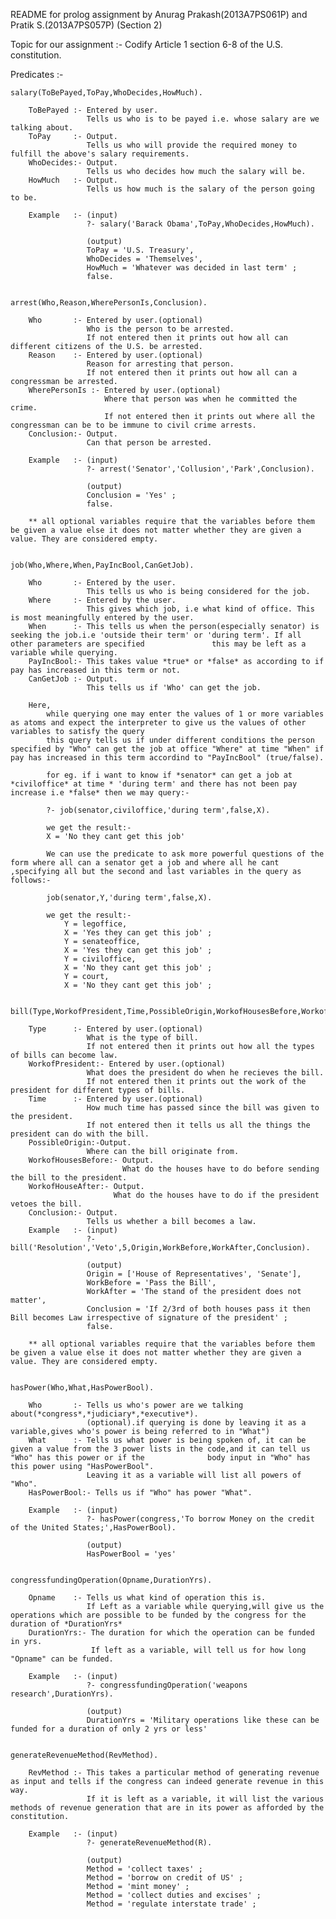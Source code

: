 README for prolog assignment 
					by Anurag Prakash(2013A7PS061P)
					 and Pratik S.(2013A7PS057P)
					 (Section 2)


Topic for our assignment :- Codify Article 1 section 6-8 of the U.S. constitution.

Predicates :-
	
	salary(ToBePayed,ToPay,WhoDecides,HowMuch).

		ToBePayed :- Entered by user.
					 Tells us who is to be payed i.e. whose salary are we talking about.
		ToPay     :- Output.
					 Tells us who will provide the required money to fulfill the above's salary requirements.
		WhoDecides:- Output.
					 Tells us who decides how much the salary will be.
		HowMuch   :- Output.
					 Tells us how much is the salary of the person going to be.

		Example   :- (input)
					 ?- salary('Barack Obama',ToPay,WhoDecides,HowMuch).

					 (output)
					 ToPay = 'U.S. Treasury',
					 WhoDecides = 'Themselves',
					 HowMuch = 'Whatever was decided in last term' ;
					 false.


	arrest(Who,Reason,WherePersonIs,Conclusion).

		Who 	  :- Entered by user.(optional)
					 Who is the person to be arrested.
					 If not entered then it prints out how all can different citizens of the U.S. be arrested.
		Reason    :- Entered by user.(optional)
					 Reason for arresting that person.
					 If not entered then it prints out how all can a congressman be arrested.	 
		WherePersonIs :- Entered by user.(optional)
					     Where that person was when he committed the crime.
					     If not entered then it prints out where all the congressman can be to be immune to civil crime arrests.
		Conclusion:- Output.
					 Can that person be arrested.

		Example   :- (input)
					 ?- arrest('Senator','Collusion','Park',Conclusion).

					 (output)
					 Conclusion = 'Yes' ;
					 false.

		** all optional variables require that the variables before them be given a value else it does not matter whether they are given a value. They are considered empty.


	job(Who,Where,When,PayIncBool,CanGetJob).

		Who   	  :- Entered by the user.
					 This tells us who is being considered for the job.
		Where     :- Entered by the user.
					 This gives which job, i.e what kind of office. This is most meaningfully entered by the user.
		When 	  :- This tells us when the person(especially senator) is seeking the job.i.e 'outside their term' or 'during term'. If all other parameters are specified 				 this may be left as a variable while querying.
		PayIncBool:- This takes value *true* or *false* as according to if pay has increased in this term or not.
		CanGetJob :- Output.
					 This tells us if 'Who' can get the job.

		Here,
			while querying one may enter the values of 1 or more variables as atoms and expect the interpreter to give us the values of other variables to satisfy the query
			this query tells us if under different conditions the person specified by "Who" can get the job at office "Where" at time "When" if pay has increased in this term accordind to "PayIncBool" (true/false).

			for eg. if i want to know if *senator* can get a job at *civiloffice* at time * 'during term' and there has not been pay increase i.e *false* then we may query:-

			?- job(senator,civiloffice,'during term',false,X). 

			we get the result:-
			X = 'No they cant get this job'

			We can use the predicate to ask more powerful questions of the form where all can a senator get a job and where all he cant ,specifying all but the second and last variables in the query as follows:-

			job(senator,Y,'during term',false,X).

			we get the result:-
				Y = legoffice,
				X = 'Yes they can get this job' ;
				Y = senateoffice,
				X = 'Yes they can get this job' ;
				Y = civiloffice,
				X = 'No they cant get this job' ;
				Y = court,
				X = 'No they cant get this job' ;


	bill(Type,WorkofPresident,Time,PossibleOrigin,WorkofHousesBefore,WorkofHouseAfter,Conclusion).

		Type 	  :- Entered by user.(optional)
					 What is the type of bill.
					 If not entered then it prints out how all the types of bills can become law.
		WorkofPresident:- Entered by user.(optional)
					 What does the president do when he recieves the bill.
					 If not entered then it prints out the work of the president for different types of bills.
		Time	  :- Entered by user.(optional)
					 How much time has passed since the bill was given to the president.
					 If not entered then it tells us all the things the president can do with the bill.
		PossibleOrigin:-Output.
					 Where can the bill originate from.
		WorkofHousesBefore:- Output.
							 What do the houses have to do before sending the bill to the president.
		WorkofHouseAfter:- Output.
						   What do the houses have to do if the president vetoes the bill.
		Conclusion:- Output.
					 Tells us whether a bill becomes a law.
		Example   :- (input)
					 ?- bill('Resolution','Veto',5,Origin,WorkBefore,WorkAfter,Conclusion).

					 (output)
					 Origin = ['House of Representatives', 'Senate'],
					 WorkBefore = 'Pass the Bill',
					 WorkAfter = 'The stand of the president does not matter',
					 Conclusion = 'If 2/3rd of both houses pass it then Bill becomes Law irrespective of signature of the president' ;
					 false.

		** all optional variables require that the variables before them be given a value else it does not matter whether they are given a value. They are considered empty.


	hasPower(Who,What,HasPowerBool).

		Who  	  :- Tells us who's power are we talking about(*congress*,*judiciary*,*executive*).
        			 (optional).if querying is done by leaving it as a variable,gives who's power is being referred to in "What")
 		What 	  :- Tells us what power is being spoken of, it can be given a value from the 3 power lists in the code,and it can tell us "Who" has this power or if the 			   body input in "Who" has this power using "HasPowerBool".
					 Leaving it as a variable will list all powers of "Who".
		HasPowerBool:- Tells us if "Who" has power "What".

		Example	  :- (input)
					 ?- hasPower(congress,'To borrow Money on the credit of the United States;',HasPowerBool).

					 (output)
					 HasPowerBool = 'yes'


	congressfundingOperation(Opname,DurationYrs).

		Opname	  :- Tells us what kind of operation this is.
					 If Left as a variable while querying,will give us the operations which are possible to be funded by the congress for the duration of *DurationYrs*
		DurationYrs:- The duration for which the operation can be funded in yrs.
					  If left as a variable, will tell us for how long "Opname" can be funded.

		Example	  :- (input)
					 ?- congressfundingOperation('weapons research',DurationYrs).

					 (output)
					 DurationYrs = 'Military operations like these can be funded for a duration of only 2 yrs or less'


	generateRevenueMethod(RevMethod).

		RevMethod :- This takes a particular method of generating revenue as input and tells if the congress can indeed generate revenue in this way.
	   				 If it is left as a variable, it will list the various methods of revenue generation that are in its power as afforded by the constitution.

	   	Example   :- (input)
	   				 ?- generateRevenueMethod(R).

	   				 (output)
	   				 Method = 'collect taxes' ;
  					 Method = 'borrow on credit of US' ;
					 Method = 'mint money' ;
					 Method = 'collect duties and excises' ;
					 Method = 'regulate interstate trade' ;
